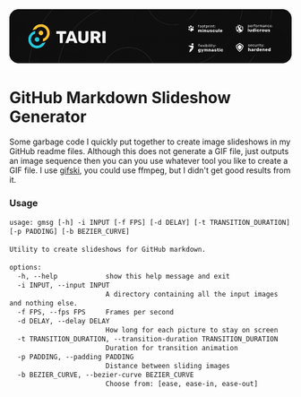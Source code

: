 ![demo](https://github.com/sujaldev/gmsg/blob/main/docs/images/video.gif)

# GitHub Markdown Slideshow Generator

Some garbage code I quickly put together to create image slideshows in my GitHub
readme files. Although this does not generate a GIF file, just outputs an image sequence
then you can you use whatever tool you like to create a GIF file. I use
[gifski](https://gif.ski), you could use ffmpeg, but I didn't get good results from it.


### Usage
```
usage: gmsg [-h] -i INPUT [-f FPS] [-d DELAY] [-t TRANSITION_DURATION] [-p PADDING] [-b BEZIER_CURVE]

Utility to create slideshows for GitHub markdown.

options:
  -h, --help            show this help message and exit
  -i INPUT, --input INPUT
                        A directory containing all the input images and nothing else.
  -f FPS, --fps FPS     Frames per second
  -d DELAY, --delay DELAY
                        How long for each picture to stay on screen
  -t TRANSITION_DURATION, --transition-duration TRANSITION_DURATION
                        Duration for transition animation
  -p PADDING, --padding PADDING
                        Distance between sliding images
  -b BEZIER_CURVE, --bezier-curve BEZIER_CURVE
                        Choose from: [ease, ease-in, ease-out]
```